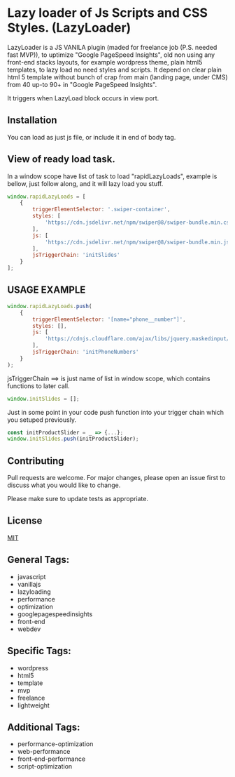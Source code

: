 # Lazy loader of Js Scripts and CSS Styles. (LazyLoader)

LazyLoader is a JS VANILA plugin (maded for freelance job (P.S. needed fast MVP)), to uptimize "Google PageSpeed Insights", old non using any front-end stacks layouts, for example wordpress theme, plain html5 templates, to lazy load no need styles and scripts. It depend on clear plain html 5 template without bunch of crap from main (landing page, under CMS) from 40 up-to 90+ in "Google PageSpeed Insights".

It triggers when LazyLoad block occurs in view port.

## Installation

You can load as just js file, or include it in end of body tag.


## View of ready load task.
In a window scope have list of task to load "rapidLazyLoads", example is bellow, just follow along, and it will lazy load you stuff.

```javascript
window.rapidLazyLoads = [
	{
		triggerElementSelector: '.swiper-container',
		styles: [
			'https://cdn.jsdelivr.net/npm/swiper@8/swiper-bundle.min.css'
		],
		js: [
			'https://cdn.jsdelivr.net/npm/swiper@8/swiper-bundle.min.js'
		],
		jsTriggerChain: 'initSlides'
	}
];
```

## USAGE EXAMPLE

```javascript
window.rapidLazyLoads.push(
	{
		triggerElementSelector: '[name="phone__number"]',
		styles: [],
		js: [
			'https://cdnjs.cloudflare.com/ajax/libs/jquery.maskedinput/1.4.1/jquery.maskedinput.min.js'
		],
		jsTriggerChain: 'initPhoneNumbers'
	}
);
```


jsTriggerChain ==> is just name of list in window scope, which contains functions to later call.

```javascript
window.initSlides = [];
```

Just in some point in your code push function into your trigger chain which you setuped previously.

```javascript
const initProductSlider = _ => {...};
window.initSlides.push(initProductSlider);
```




## Contributing

Pull requests are welcome. For major changes, please open an issue first
to discuss what you would like to change.

Please make sure to update tests as appropriate.

## License

[MIT](https://choosealicense.com/licenses/mit/)

## General Tags:

- javascript
- vanillajs
- lazyloading
- performance
- optimization
- googlepagespeedinsights
- front-end
- webdev

## Specific Tags:

- wordpress
- html5
- template
- mvp
- freelance
- lightweight

## Additional Tags:

- performance-optimization
- web-performance
- front-end-performance
- script-optimization